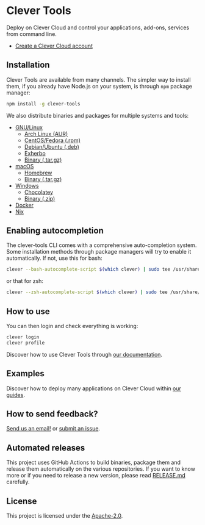 # Clever Tools

Deploy on Clever Cloud and control your applications, add-ons, services from command line.

- [Create a Clever Cloud account](https://console.clever-cloud.com)

## Installation

Clever Tools are available from many channels. The simpler way to install them, if you already have Node.js on your system, is through `npm` package manager:

```sh
npm install -g clever-tools
```

We also distribute binaries and packages for multiple systems and tools:

* [GNU/Linux](docs/setup-systems.md#gnulinux)
  * [Arch Linux (AUR)](docs/setup-systems.md#arch-linux-aur)
  * [CentOS/Fedora (.rpm)](docs/setup-systems.md#centosfedora-rpm)
  * [Debian/Ubuntu (.deb)](docs/setup-systems.md#debianubuntu-deb)
  * [Exherbo](docs/setup-systems.md#exherbo)
  * [Binary (.tar.gz)](docs/setup-systems.md#other-distributions-targz)
* [macOS](docs/setup-systems.md#macos)
  * [Homebrew](docs/setup-systems.md#homebrew)
  * [Binary (.tar.gz)](docs/setup-systems.md#binary-zip)
* [Windows](docs/setup-systems.md#windows)
  * [Chocolatey](docs/setup-systems.md#chocolatey)
  * [Binary (.zip)](docs/setup-systems.md#binary-zip)
* [Docker](docs/setup-systems.md#docker)
* [Nix](docs/setup-systems.md#nix-package-manager)

## Enabling autocompletion

The clever-tools CLI comes with a comprehensive auto-completion system. Some installation methods through package managers will try to enable it automatically. If not, use this for bash:

```bash
clever --bash-autocomplete-script $(which clever) | sudo tee /usr/share/bash-completion/completions/clever
```

or that for zsh:

```bash
clever --zsh-autocomplete-script $(which clever) | sudo tee /usr/share/zsh/site-functions
```

## How to use

You can then login and check everything is working:

```bash
clever login
clever profile
```

Discover how to use Clever Tools through [our documentation](docs/).

## Examples

Discover how to deploy many applications on Clever Cloud within [our guides](https://developers.clever-cloud.com/guides/).

## How to send feedback?

[Send us an email!](mailto:support@clever-cloud.com) or [submit an issue](https://github.com/CleverCloud/clever-tools/issues).

## Automated releases

This project uses GitHub Actions to build binaries, package them and release them automatically on the various repositories.
If you want to know more or if you need to release a new version, please read [RELEASE.md](./RELEASE.md) carefully.

## License

This project is licensed under the [Apache-2.0](https://spdx.org/licenses/Apache-2.0.html).
